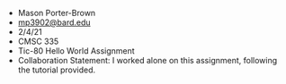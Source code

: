 * Mason Porter-Brown 
* mp3902@bard.edu
* 2/4/21
* CMSC 335
* Tic-80 Hello World Assignment
* Collaboration Statement: I worked alone on this assignment, following the tutorial provided.
